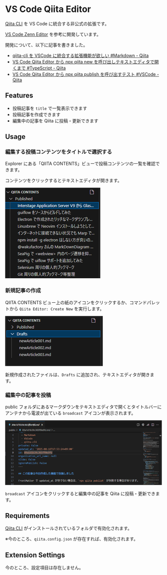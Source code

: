 # VS Code Qiita Editor

[Qiita CLI](https://qiita.com/Qiita/items/666e190490d0af90a92b) を VS Code に統合する非公式の拡張です。

[VS Code Zenn Editor](https://marketplace.visualstudio.com/items?itemName=negokaz.zenn-editor) を参考に開発しています。

開発について、以下に記事を書きました。

- [qiita-cli を VSCode に統合する拡張機能が欲しい #Markdown - Qiita](https://qiita.com/yasumichi/items/dffcff0287e8efc11a3d)
- [VS Code Qiita Editor から npx qiita new を呼び出しテキストエディタで開くまで #TypeScript - Qiita](https://qiita.com/yasumichi/items/163a9f2c451ad6fcb9c8)
- [VS Code Qiita Editor から npx qiita publish を呼び出すテスト #VSCode - Qiita](https://qiita.com/yasumichi/items/89a1d1b39c365ff0e9fd)

## Features

- 投稿記事を `title` で一覧表示できます
- 投稿記事を作成できます
- 編集中の記事を Qiita に投稿・更新できます

## Usage

### 編集する投稿コンテンツをタイトルで選択する

Explorer にある「QIITA CONTENTS」ビューで投稿コンテンツの一覧を確認できます。

コンテンツをクリックするとテキストエディタが開きます。

![](docs/images/PublishedList.png)

### 新規記事の作成

QIITA CONTENTS ビュー上の紙のアイコンをクリックするか、コマンドパレットから `Qiita Editor: Create New` を実行します。

![](docs/images/DraftsList.png)

新規作成されたファイルは、`Drafts` に追加され、テキストエディタが開きます。

### 編集中の記事を投稿

public フォルダにあるマークダウンをテキストエディタで開くとタイトルバーにアンテナから電波が出ている `broadcast` アイコンが表示されます。

![](docs/images/QiitaPublish.png)

`broadcast` アイコンをクリックすると編集中の記事を Qiita に投稿・更新できます。

## Requirements

[Qiita CLI](https://qiita.com/Qiita/items/666e190490d0af90a92b) がインストールされているフォルダで有効化されます。

※今のところ、`qiita.config.json` が存在すれば、有効化されます。

## Extension Settings

今のところ、設定項目は存在しません。
